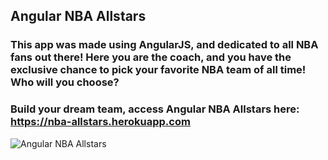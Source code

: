 ## Angular NBA Allstars

### This app was made using AngularJS, and dedicated to all NBA fans out there! Here you are the coach, and you have the exclusive chance to pick your favorite NBA team of all time! Who will you choose?

### Build your dream team, access Angular NBA Allstars here: https://nba-allstars.herokuapp.com

![Angular NBA Allstars](https://github.com/windsor80/Angular-NBA-Allstars/blob/master/app/nbaAllstars/layout/assets/images/nba-allstars-print.jpg?raw=true)

